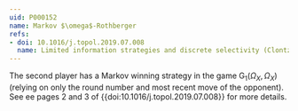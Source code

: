 ```yaml
---
uid: P000152
name: Markov $\omega$-Rothberger
refs:
- doi: 10.1016/j.topol.2019.07.008
  name: Limited information strategies and discrete selectivity (Clontz & Holshouser)
---
```

The second player has a Markov winning strategy in the game $\mathsf{G}_1(\Omega_X,\Omega_X)$ (relying on only the round number and most recent move of the opponent). See ee pages 2 and 3 of {{doi:10.1016/j.topol.2019.07.008}} for more details.